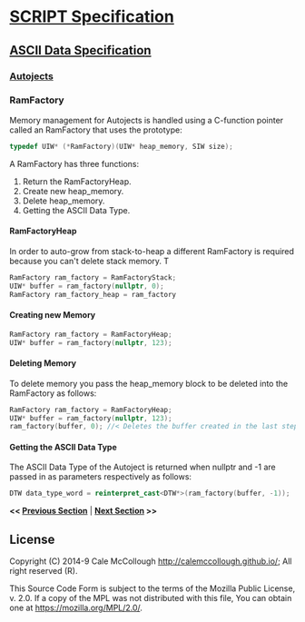 # [SCRIPT Specification](../../readme.md)

## [ASCII Data Specification](../readme.md)

### [Autojects](readme.md)

### RamFactory

Memory management for Autojects is handled using a C-function pointer called an RamFactory that uses the prototype:

```C++
typedef UIW* (*RamFactory)(UIW* heap_memory, SIW size);
```

A RamFactory has three functions:

1. Return the RamFactoryHeap.
2. Create new heap_memory.
3. Delete heap_memory.
4. Getting the ASCII Data Type.

#### RamFactoryHeap

In order to auto-grow from stack-to-heap a different RamFactory is required because you can't delete stack memory. T

```C++
RamFactory ram_factory = RamFactoryStack;
UIW* buffer = ram_factory(nullptr, 0);
RamFactory ram_factory_heap = ram_factory
```

#### Creating new Memory

```C++
RamFactory ram_factory = RamFactoryHeap;
UIW* buffer = ram_factory(nullptr, 123);
```

#### Deleting Memory

To delete memory you pass the heap_memory block to be deleted into the RamFactory as follows:

```C++
RamFactory ram_factory = RamFactoryHeap;
UIW* buffer = ram_factory(nullptr, 123);
ram_factory(buffer, 0); //< Deletes the buffer created in the last step.
```

#### Getting the ASCII Data Type

The ASCII Data Type of the Autoject is returned when nullptr and -1 are passed in as parameters respectively as follows:

```C++
DTW data_type_word = reinterpret_cast<DTW*>(ram_factory(buffer, -1));
```

**<< [Previous Section](.md)** | **[Next Section](.md) >>**

## License

Copyright (C) 2014-9 Cale McCollough <http://calemccollough.github.io/>; All right reserved (R).

This Source Code Form is subject to the terms of the Mozilla Public License, v. 2.0. If a copy of the MPL was not distributed with this file, You can obtain one at <https://mozilla.org/MPL/2.0/>.
